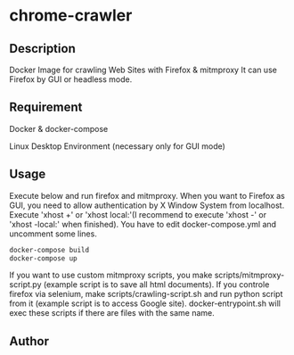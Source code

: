 # chrome-crawler

## Description
Docker Image for crawling Web Sites with Firefox & mitmproxy
It can use Firefox by GUI or headless mode.

## Requirement
Docker & docker-compose

Linux Desktop Environment (necessary only for GUI mode)

## Usage
Execute below and run firefox and mitmproxy.
When you want to Firefox as GUI, you need to allow authentication by X Window System from localhost.
Execute 'xhost +' or 'xhost local:'(I recommend to execute 'xhost -' or 'xhost -local:' when finished).
You have to edit docker-compose.yml and uncomment some lines.

```sh
docker-compose build
docker-compose up
```

If you want to use custom mitmproxy scripts, you make scripts/mitmproxy-script.py (example script is to save all html documents).
If you controle firefox via selenium, make scripts/crawling-script.sh and run python script from it (example script is to access Google site).
docker-entrypoint.sh will exec these scripts if there are files with the same name.

## Author
